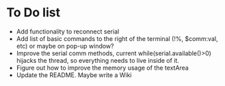 # To Do list
- Add functionality to reconnect serial
- Add list of basic commands to the right of the terminal (!%, $comm:val, etc) or maybe on pop-up window?
- Improve the serial comm methods, current while(serial.available()>0) hijacks the thread, so everything needs to live inside of it.
- Figure out how to improve the memory usage of the textArea
- Update the README. Maybe write a Wiki
